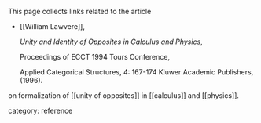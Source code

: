 
This page collects links related to the article

* [[William Lawvere]], 

  _Unity and Identity of Opposites in Calculus and Physics_, 

  Proceedings of ECCT 1994 Tours Conference, 

  Applied Categorical Structures, 4: 167-174 Kluwer Academic Publishers, (1996).

on formalization of [[unity of opposites]] in [[calculus]] and [[physics]].

category: reference